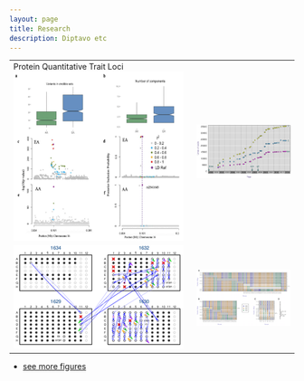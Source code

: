 ```yaml
---
layout: page
title: Research
description: Diptavo etc
---
```


<table class="wide">
<tr>
  <td class="left">
    Protein Quantitative Trait Loci
    <a href="publpics/scca.html">
        <img src="publpics/fineMap.png" width="300" height="300" alt="pQTL" title="pQTL"/>
    </a>
  </td>
  <td class="right">
    <a href="publpics/rqtlexper_fig2.html">
        <img src="./../assets/publpics/rqtlexper_fig2.png" alt="Broman (2014) Fig 2" title="Broman (2014) Fig 2"/>
    </a>
  </td>
</tr>
<tr>
  <td class="left">
    <a href="publpics/samplemixups_fig7.html">
        <img src="./../assets/publpics/samplemixups_fig7.png" alt="Broman et al. (2013) Fig 7" title="Broman et al. (2013) Fig 7"/>
    </a>
  </td>
  <td class="right">
    <a href="publpics/isletc6_fig4.html">
        <img src="../assets/publpics/isletc6_fig4.png" alt="Tian et al. (2015) Fig 4" title="Tian et al. (2015) Fig 4"/>
    </a>
  </td>
</tr>
</table>

<div class="navbar">
  <div class="navbar-inner">
      <ul class="nav">
          <li><a href="morefigs.html">see more figures</a></li>
      </ul>
  </div>
</div>



